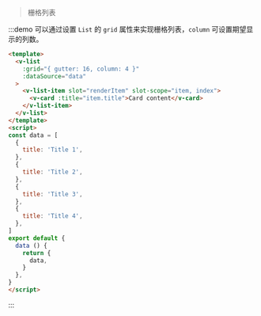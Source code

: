 > 栅格列表

:::demo 可以通过设置 `List` 的 `grid` 属性来实现栅格列表，`column` 可设置期望显示的列数。

```html
<template>
  <v-list
    :grid="{ gutter: 16, column: 4 }"
    :dataSource="data"
  >
    <v-list-item slot="renderItem" slot-scope="item, index">
      <v-card :title="item.title">Card content</v-card>
    </v-list-item>
  </v-list>
</template>
<script>
const data = [
  {
    title: 'Title 1',
  },
  {
    title: 'Title 2',
  },
  {
    title: 'Title 3',
  },
  {
    title: 'Title 4',
  },
]
export default {
  data () {
    return {
      data,
    }
  },
}
</script>
```
:::
